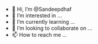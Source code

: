 - 👋 Hi, I’m @Sandeepdhaf
- 👀 I’m interested in ...
- 🌱 I’m currently learning ...
- 💞️ I’m looking to collaborate on ...
- 📫 How to reach me ...

<!---
Sandeepdhaf/Sandeepdhaf is a ✨ special ✨ repository because its `README.md` (this file) appears on your GitHub profile.
You can click the Preview link to take a look at your changes.
--->
